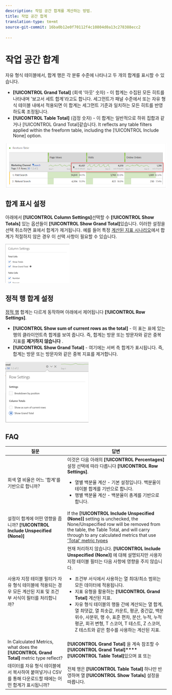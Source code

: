```yaml
---
description: 작업 공간 합계를 계산하는 방법.
title: 작업 공간 합계
translation-type: tm+mt
source-git-commit: 16ba0b12e0f70112f4c10804d0a13c278388ecc2

---
```



# 작업 공간 합계

자유 형식 테이블에서, 합계 행은 각 분류 수준에 나타나고 두 개의 합계를 표시할 수 있습니다.

* **[!UICONTROL Grand Total]** (회색 &#39;아웃&#39; 숫자) - 이 합계는 수집된 모든 히트를 나타내며 &#39;보고서 세트 합계&#39;라고도 합니다. 세그먼트가 패널 수준에서 또는 자유 형식 테이블 내에서 적용되면 이 합계는 세그먼트 기준과 일치하는 모든 히트를 반영하도록 조정됩니다.
* **[!UICONTROL Table Total]** (검정 숫자) - 이 합계는 일반적으로 하위 집합과 같거나 [!UICONTROL Grand Total]같습니다. It reflects any table filters applied within the freeform table, including the [!UICONTROL Include None] option.

![](assets/total-row.png)

## 합계 표시 설정

아래에서 **[!UICONTROL Column Settings]**&#x200B;선택할 수 **[!UICONTROL Show Totals]** 있는 옵션들이 **[!UICONTROL Show Grand Total]**&#x200B;있습니다. 이러한 설정을 선택 취소하면 표에서 합계가 제거됩니다. 예를 들어 특정 [계산된 지표 시나리오](https://docs.adobe.com/content/help/ko-KR/analytics/components/calculated-metrics/calcmetrics-reference/cm-totals.html)에서 합계가 적절하지 않은 경우 이 선택 사항이 필요할 수 있습니다.

![](assets/column-settings-total.png)

## 정적 행 합계 설정

[정적 행](https://docs.adobe.com/content/help/ko-KR/analytics/analyze/analysis-workspace/build-workspace-project/column-row-settings/manual-vs-dynamic-rows.html) 합계는 다르게 동작하며 아래에서 제어됩니다 **[!UICONTROL Row Settings]**.

* **[!UICONTROL Show sum of current rows as the total]** - 이 표는 표에 있는 행의 클라이언트측 합계를 보여 줍니다. 즉, 합계는 방문 또는 방문자와 같은 중복 지표를 **제거하지 않습니다** .
* **[!UICONTROL Show Grand Total]** - 여기에는 서버 측 합계가 표시됩니다. 즉, 합계는 방문 또는 방문자와 같은 중복 지표를 제거합니다.

![](assets/static-rows.png)

## FAQ

| 질문 | 답변 |
|---|---|
| 회색 열 비율은 어느 &#39;합계&#39;를 기반으로 합니까? | 이것은 다음 아래의 **[!UICONTROL Percentages]** 설정 선택에 따라 다릅니다 **[!UICONTROL Row Settings]**.<ul><li>열별 백분율 계산 - 기본 설정입니다. 백분율이 테이블 합계를 기반으로 합니다.</li><li>행별 백분율 계산 - 백분율이 총계를 기반으로 합니다.</li></ul> |
| 설정이 합계에 어떤 영향을 줍니까? **[!UICONTROL Include Unspecified (None)]** | If the **[!UICONTROL Include Unspecified (None)]** setting is unchecked, the None/Unspecified row will be removed from the table, the Table Total, and will carry through to any calculated metrics that use [&#39;Total&#39; metric types](https://docs.adobe.com/content/help/ko-KR/analytics/components/calculated-metrics/calcmetric-workflow/m-metric-type-alloc.html) |
| 사용자 지정 테이블 필터가 자유 형식 테이블에 적용되는 경우 모든 계산된 지표 및 조건부 서식이 필터를 처리합니까? | 현재 처리하지 않습니다. **[!UICONTROL Include Unspecified (None)]** 에 대해 설명되지만 사용자 지정 테이블 필터는 다음 사항에 영향을 주지 않습니다.<ul><li>조건부 서식에서 사용하는 열 최대/최소 범위는 모든 데이터에 적용됩니다.</li><li>지표 유형을 활용하는 **[!UICONTROL Grand Total]** 계산된 지표.</li><li>자유 형식 테이블의 행들 간에 계산되는 열 합계, 열 최댓값, 열 최솟값, 카운트, 평균, 중간값, 백분위수, 사분위, 행 수, 표준 편차, 분산, 누적, 누적 평균, 회귀 변형, T 스코어, T 테스트, Z 스코어, Z 테스트와 같은 함수를 사용하는 계산된 지표.</li></ul> |
| In Calculated Metrics, what does the **[!UICONTROL Grand Total]** metric type reflect? | **[!UICONTROL Grand Total]** 을 계속 참조할 수 **[!UICONTROL Grand Total]****[!UICONTROL Table Total]**&#x200B;있으며 표 또는 |
| 데이터를 자유 형식 테이블에서 복사하여 붙여넣거나 CSV를 통해 다운로드할 때에는 어떤 합계가 표시됩니까? | 전체 행은 **[!UICONTROL Table Total]** 하나만 반영하며 열 **[!UICONTROL Show Totals]** 설정을 따릅니다. |

